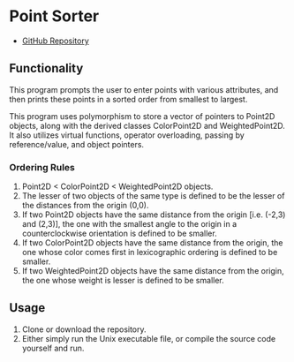# Point Sorter

* [GitHub Repository](https://github.com/colinmcdaniel/Point-Sorter)

## Functionality

This program prompts the user to enter points with various attributes, and then prints these points in a sorted order from smallest to largest.

This program uses polymorphism to store a vector of pointers to Point2D objects, along with the derived classes ColorPoint2D and WeightedPoint2D. It also utilizes virtual functions, operator overloading, passing by reference/value, and object pointers.

### Ordering Rules
1. Point2D < ColorPoint2D < WeightedPoint2D objects.
2. The lesser of two objects of the same type is defined to be the lesser of the distances from the origin (0,0).
  1. If two Point2D objects have the same distance from the origin [i.e. (-2,3) and (2,3)], the one with the smallest angle to the origin in a counterclockwise orientation is defined to be smaller.
  2. If two ColorPoint2D objects have the same distance from the origin, the one whose color comes first in lexicographic ordering is defined to be smaller.
  3. If two WeightedPoint2D objects have the same distance from the origin, the one whose weight is lesser is defined to be smaller.

## Usage

1. Clone or download the repository.
2. Either simply run the Unix executable file, or compile the source code yourself and run.


